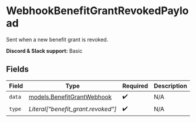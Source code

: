 # WebhookBenefitGrantRevokedPayload

Sent when a new benefit grant is revoked.

**Discord & Slack support:** Basic


## Fields

| Field                                                          | Type                                                           | Required                                                       | Description                                                    |
| -------------------------------------------------------------- | -------------------------------------------------------------- | -------------------------------------------------------------- | -------------------------------------------------------------- |
| `data`                                                         | [models.BenefitGrantWebhook](../models/benefitgrantwebhook.md) | :heavy_check_mark:                                             | N/A                                                            |
| `type`                                                         | *Literal["benefit_grant.revoked"]*                             | :heavy_check_mark:                                             | N/A                                                            |
